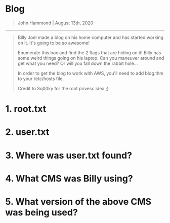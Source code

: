 # Blog

> John Hammond | August 13th, 2020


--------------------------


> Billy Joel made a blog on his home computer and has started working on it.  It's going to be so awesome!
> 
> Enumerate this box and find the 2 flags that are hiding on it!  Billy has some weird things going on his laptop.  Can you maneuver around and get what you need?  Or will you fall down the rabbit hole...
> 
> In order to get the blog to work with AWS, you'll need to add blog.thm to your /etc/hosts file.
> 
> Credit to Sq00ky for the root privesc idea ;)



# 1. root.txt

# 2. user.txt

# 3. Where was user.txt found?

# 4. What CMS was Billy using?

# 5. What version of the above CMS was being used?

